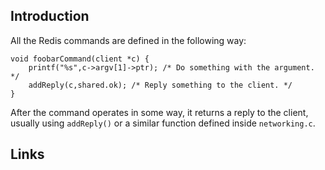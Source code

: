 ## Introduction

All the Redis commands are defined in the following way:

```
void foobarCommand(client *c) {
    printf("%s",c->argv[1]->ptr); /* Do something with the argument. */
    addReply(c,shared.ok); /* Reply something to the client. */
}

```

After the command operates in some way, it returns a reply to the client, usually using `addReply()` or a similar function defined inside `networking.c`.




## Links
